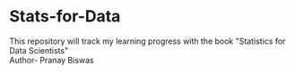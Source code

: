 # Stats-for-Data
This repository will track my learning progress with the book "Statistics for Data Scientists"
<br>
Author- Pranay Biswas
